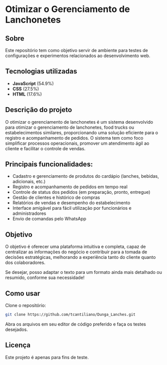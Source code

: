 # Otimizar o Gerenciamento de Lanchonetes


## Sobre

Este repositório tem como objetivo servir de ambiente para testes de configurações e experimentos relacionados ao desenvolvimento web.

## Tecnologias utilizadas

- **JavaScript** (54.9%)
- **CSS** (27.5%)
- **HTML** (17.6%)

## Descrição do projeto

O otimizar o gerenciamento de lanchonetes é um sistema desenvolvido para otimizar o gerenciamento de lanchonetes, food trucks ou estabelecimentos similares, proporcionando uma solução eficiente para o registro e acompanhamento de pedidos. O sistema tem como foco simplificar processos operacionais, promover um atendimento ágil ao cliente e facilitar o controle de vendas.

## Principais funcionalidades:

- Cadastro e gerenciamento de produtos do cardápio (lanches, bebidas, adicionais, etc.)
- Registro e acompanhamento de pedidos em tempo real
- Controle de status dos pedidos (em preparação, pronto, entregue)
- Gestão de clientes e histórico de compras
- Relatórios de vendas e desempenho do estabelecimento
- Interface amigável para fácil utilização por funcionários e administradores
- Envio de comandas pelo WhatsApp 

## Objetivo
O objetivo é oferecer uma plataforma intuitiva e completa, capaz de centralizar as informações do negócio e contribuir para a tomada de decisões estratégicas, melhorando a experiência tanto do cliente quanto dos colaboradores.

Se desejar, posso adaptar o texto para um formato ainda mais detalhado ou resumido, conforme sua necessidade!

## Como usar

Clone o repositório:

```bash
git clone https://github.com/tcantiliano/Dunga_Lanches.git
```

Abra os arquivos em seu editor de código preferido e faça os testes desejados.

## Licença

Este projeto é apenas para fins de teste.

